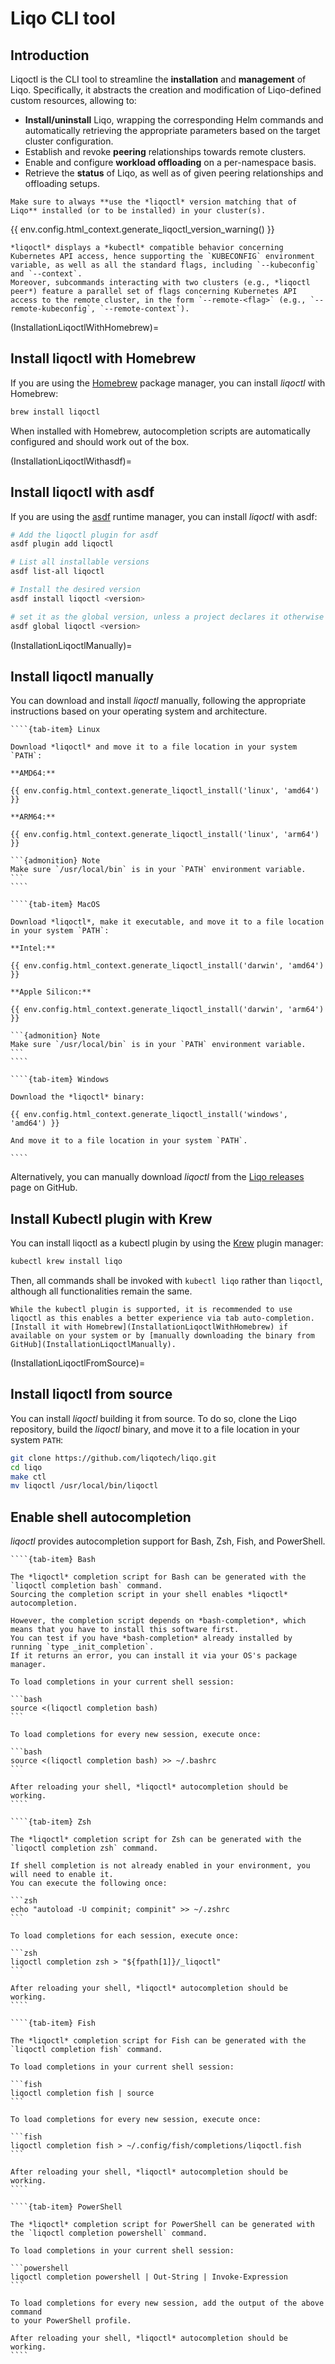 # Liqo CLI tool

## Introduction

Liqoctl is the CLI tool to streamline the **installation** and **management** of Liqo.
Specifically, it abstracts the creation and modification of Liqo-defined custom resources, allowing to:

* **Install/uninstall** Liqo, wrapping the corresponding Helm commands and automatically retrieving the appropriate parameters based on the target cluster configuration.
* Establish and revoke **peering** relationships towards remote clusters.
* Enable and configure **workload offloading** on a per-namespace basis.
* Retrieve the **status** of Liqo, as well as of given peering relationships and offloading setups.

```{warning}
Make sure to always **use the *liqoctl* version matching that of Liqo** installed (or to be installed) in your cluster(s).
```

{{ env.config.html_context.generate_liqoctl_version_warning() }}

```{admonition} Note
*liqoctl* displays a *kubectl* compatible behavior concerning Kubernetes API access, hence supporting the `KUBECONFIG` environment variable, as well as all the standard flags, including `--kubeconfig` and `--context`.
Moreover, subcommands interacting with two clusters (e.g., *liqoctl peer*) feature a parallel set of flags concerning Kubernetes API access to the remote cluster, in the form `--remote-<flag>` (e.g., `--remote-kubeconfig`, `--remote-context`).
```

(InstallationLiqoctlWithHomebrew)=

## Install liqoctl with Homebrew

If you are using the [Homebrew](https://brew.sh/) package manager, you can install *liqoctl* with Homebrew:

```bash
brew install liqoctl
```

When installed with Homebrew, autocompletion scripts are automatically configured and should work out of the box.

(InstallationLiqoctlWithasdf)=

## Install liqoctl with asdf

If you are using the [asdf](https://asdf-vm.com/) runtime manager, you can install *liqoctl* with asdf:

```bash
# Add the liqoctl plugin for asdf
asdf plugin add liqoctl

# List all installable versions
asdf list-all liqoctl

# Install the desired version
asdf install liqoctl <version>

# set it as the global version, unless a project declares it otherwise locally
asdf global liqoctl <version>
```

(InstallationLiqoctlManually)=

## Install liqoctl manually

You can download and install *liqoctl* manually, following the appropriate instructions based on your operating system and architecture.

`````{tab-set}
````{tab-item} Linux

Download *liqoctl* and move it to a file location in your system `PATH`:

**AMD64:**

{{ env.config.html_context.generate_liqoctl_install('linux', 'amd64') }}

**ARM64:**

{{ env.config.html_context.generate_liqoctl_install('linux', 'arm64') }}

```{admonition} Note
Make sure `/usr/local/bin` is in your `PATH` environment variable.
```
````

````{tab-item} MacOS

Download *liqoctl*, make it executable, and move it to a file location in your system `PATH`:

**Intel:**

{{ env.config.html_context.generate_liqoctl_install('darwin', 'amd64') }}

**Apple Silicon:**

{{ env.config.html_context.generate_liqoctl_install('darwin', 'arm64') }}

```{admonition} Note
Make sure `/usr/local/bin` is in your `PATH` environment variable.
```
````

````{tab-item} Windows

Download the *liqoctl* binary:

{{ env.config.html_context.generate_liqoctl_install('windows', 'amd64') }}

And move it to a file location in your system `PATH`.

````
`````

Alternatively, you can manually download *liqoctl* from the [Liqo releases](https://github.com/liqotech/liqo/releases/) page on GitHub.

## Install Kubectl plugin with Krew

You can install liqoctl as a kubectl plugin by using the [Krew](https://krew.sigs.k8s.io/) plugin manager:

```bash
kubectl krew install liqo
```

Then, all commands shall be invoked with `kubectl liqo` rather than `liqoctl`, although all functionalities remain the same.

```{warning}
While the kubectl plugin is supported, it is recommended to use liqoctl as this enables a better experience via tab auto-completion.
[Install it with Homebrew](InstallationLiqoctlWithHomebrew) if available on your system or by [manually downloading the binary from GitHub](InstallationLiqoctlManually).
```

(InstallationLiqoctlFromSource)=

## Install liqoctl from source

You can install *liqoctl* building it from source.
To do so, clone the Liqo repository, build the *liqoctl* binary, and move it to a file location in your system `PATH`:

```bash
git clone https://github.com/liqotech/liqo.git
cd liqo
make ctl
mv liqoctl /usr/local/bin/liqoctl
```

## Enable shell autocompletion

*liqoctl* provides autocompletion support for Bash, Zsh, Fish, and PowerShell.

`````{tab-set}
````{tab-item} Bash

The *liqoctl* completion script for Bash can be generated with the `liqoctl completion bash` command.
Sourcing the completion script in your shell enables *liqoctl* autocompletion.

However, the completion script depends on *bash-completion*, which means that you have to install this software first.
You can test if you have *bash-completion* already installed by running `type _init_completion`.
If it returns an error, you can install it via your OS's package manager.

To load completions in your current shell session:

```bash
source <(liqoctl completion bash)
```

To load completions for every new session, execute once:

```bash
source <(liqoctl completion bash) >> ~/.bashrc
```

After reloading your shell, *liqoctl* autocompletion should be working.
````

````{tab-item} Zsh

The *liqoctl* completion script for Zsh can be generated with the `liqoctl completion zsh` command.

If shell completion is not already enabled in your environment, you will need to enable it.
You can execute the following once:

```zsh
echo "autoload -U compinit; compinit" >> ~/.zshrc
```

To load completions for each session, execute once:

```zsh
liqoctl completion zsh > "${fpath[1]}/_liqoctl"
```

After reloading your shell, *liqoctl* autocompletion should be working.
````

````{tab-item} Fish

The *liqoctl* completion script for Fish can be generated with the `liqoctl completion fish` command.

To load completions in your current shell session:

```fish
liqoctl completion fish | source
```

To load completions for every new session, execute once:

```fish
liqoctl completion fish > ~/.config/fish/completions/liqoctl.fish
```

After reloading your shell, *liqoctl* autocompletion should be working.
````

````{tab-item} PowerShell

The *liqoctl* completion script for PowerShell can be generated with the `liqoctl completion powershell` command.

To load completions in your current shell session:

```powershell
liqoctl completion powershell | Out-String | Invoke-Expression
```

To load completions for every new session, add the output of the above command
to your PowerShell profile.

After reloading your shell, *liqoctl* autocompletion should be working.
````


`````

